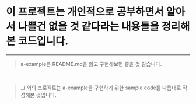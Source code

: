 # 이 프로젝트는 개인적으로 공부하면서 알아서 나쁠건 없을 것 같다라는 내용들을 정리해본 코드입니다.

___

> a-example은 README.md을 읽고 구현해보면 좋을 것 같습니다.

<br>

> 그 외의 프로젝트는 a-example을 구현하기 위한 sample code를 나름대로 작성해본 것입니다.
